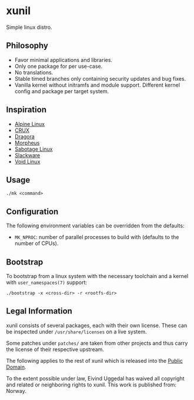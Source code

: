 xunil
=====

Simple linux distro.

Philosophy
----------

* Favor minimal applications and libraries.
* Only one package for per use-case.
* No translations.
* Stable timed branches only containing security updates and bug fixes.
* Vanilla kernel without initramfs and module support. Different kernel
  config and package per target system.

Inspiration
-----------

* [Alpine Linux][]
* [CRUX][]
* [Dragora][]
* [Morpheus][]
* [Sabotage Linux][]
* [Slackware][]
* [Void Linux][]

Usage
-----

    ./mk <command>

## Configuration

The following environment variables can be overridden from the defaults:

* `MK_NPROC`: number of parallel processes to build with (defaults to the
  number of CPUs).

Bootstrap
---------

To bootstrap from a linux system with the necessary toolchain and
a kernel with `user_namespaces(7)` support:

    ./bootstrap -x <cross-dir> -r <rootfs-dir>

Legal Information
-----------------

xunil consists of several packages, each with their own license. These
can be inspected under `/usr/share/licenses` on a live system.

Some patches under `patches/` are taken from other projects and thus
carry the license of their respective upstream.

The following applies to the rest of xunil which is released into
the [Public Domain][].

To the extent possible under law, Eivind Uggedal has waived
all copyright and related or neighboring rights to xunil.
This work is published from: Norway.

[Alpine Linux]: https://www.alpinelinux.org/
[CRUX]: https://crux.nu/
[Dragora]: http://www.dragora.org/
[Morpheus]: http://morpheus.2f30.org/
[Sabotage Linux]: https://github.com/sabotage-linux/sabotage
[Slackware]: http://www.slackware.com/
[Void Linux]: http://www.voidlinux.eu/
[Public Domain]: http://creativecommons.org/publicdomain/zero/1.0/

